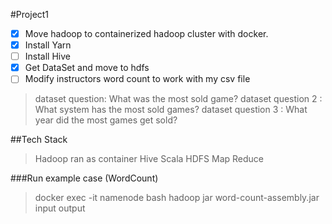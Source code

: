 #Project1
- [x] Move hadoop to containerized hadoop cluster with docker.
- [x] Install Yarn
- [ ] Install Hive
- [x] Get DataSet and move to hdfs
- [ ] Modify instructors word count to work with my csv file

> dataset question: What was the most sold game?
> dataset question 2 : What system has the most sold games? 
> dataset question 3 : What year did the most games get sold?

##Tech Stack
> Hadoop ran as container
> Hive
> Scala
> HDFS
> Map Reduce

###Run example case (WordCount)
> docker exec -it namenode bash
> hadoop jar word-count-assembly.jar input output
